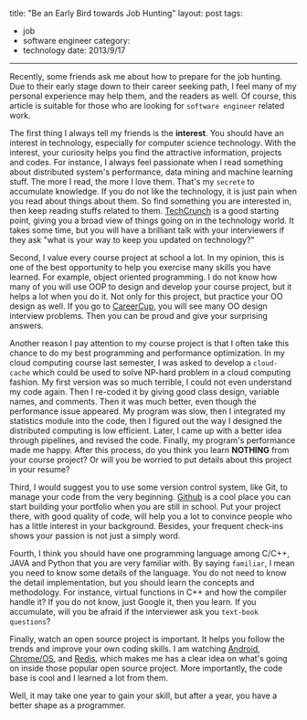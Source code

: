 title: "Be an Early Bird towards Job Hunting"
layout: post
tags:
  - job
  - software engineer
category:
  - technology
date: 2013/9/17
---

Recently, some friends ask me about how to prepare for the job hunting. Due to their early stage down to their career seeking path, I feel many of my personal experience may help them, and the readers as well. Of course, this article is suitable for those who are looking for `software engineer` related work.

<!-- more -->

The first thing I always tell my friends is the **interest**. You should have an interest in technology, especially for computer science technology. With the interest, your curiosity helps you find the attractive information, projects and codes. For instance, I always feel passionate when I read something about distributed system's performance, data mining and machine learning stuff. The more I read, the more I love them. That's my `secrete` to accumulate knowledge. If you do not like the technology, it is just pain when you read about things about them. So find something you are interested in, then keep reading stuffs related to them. [TechCrunch][1] is a good starting point, giving you a broad view of things going on in the technology world. It takes some time, but you will have a brilliant talk with your interviewers if they ask "what is your way to keep you updated on technology?"

Second, I value every course project at school a lot. In my opinion, this is one of the best opportunity to help you exercise many skills you have learned. For example, object oriented programming. I do not know how many of you will use OOP to design and develop your course project, but it helps a lot when you do it. Not only for this project, but practice your OO design as well. If you go to [CareerCup][2], you will see many OO design interview problems. Then you can be proud and give your surprising answers.

Another reason I pay attention to my course project is that I often take this chance to do my best programming and performance optimization. In my cloud computing course last semester, I was asked to develop a `cloud-cache` which could be used to solve NP-hard problem in a cloud computing fashion. My first version was so much terrible, I could not even understand my code again. Then I re-coded it by giving good class design, variable names, and comments. Then it was much better, even though the performance issue appeared. My program was slow, then I integrated my statistics module into the code, then I figured out the way I designed the distributed computing is low efficient. Later, I came up with a better idea through pipelines, and revised the code. Finally, my program's performance made me happy. After this process, do you think you learn **NOTHING** from your course project? Or will you be worried to put details about this project in your resume?

Third, I would suggest you to use some version control system, like Git, to manage your code from the very beginning. [Github][3] is a cool place you can start building your portfolio when you are still in school. Put your project there, with good quality of code, will help you a lot to convince people who has a little interest in your background. Besides, your frequent check-ins shows your passion is not just a simply word.

Fourth, I think you should have one programming language among C/C++, JAVA and Python that you are very familiar with. By saying `familiar`, I mean you need to know some details of the language. You do not need to know the detail implementation, but you should learn the concepts and methodology. For instance, virtual functions in C++ and how the compiler handle it? If you do not know, just Google it, then you learn. If you accumulate, will you be afraid if the interviewer ask you `text-book questions`?

Finally, watch an open source project is important. It helps you follow the trends and improve your own coding skills. I am watching [Android][4], [Chrome/OS][5], and [Redis][6], which makes me has a clear idea on what's going on inside those popular open source project. More importantly, the code base is cool and I learned a lot from them.

Well, it may take one year to gain your skill, but after a year, you have a better shape as a programmer.


[1]: https://www.techcrunch.com/
[2]: http://www.careercup.com/
[3]: https://github.com/
[4]: http://source.android.com/
[5]: http://www.chromium.org/chromium-os
[6]: http://redis.io/
